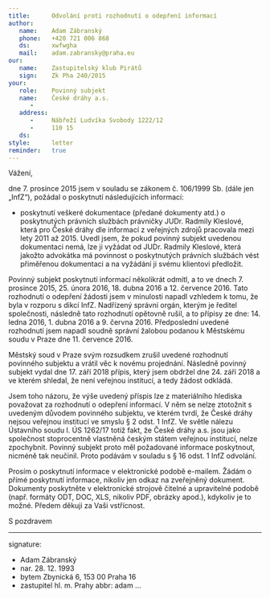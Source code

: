 ```yaml
---
title:      Odvolání proti rozhodnutí o odepření informací
author:
   name:    Adam Zábranský
   phone:   +420 721 006 868
   ds:      xwfwgha
   mail:    adam.zabransky@praha.eu
our:
   name:    Zastupitelský klub Pirátů
   sign:    Zk Pha 240/2015
your:
   role:    Povinný subjekt
   name:    České dráhy a.s.
      -     
   address:
      -     Nábřeží Ludvíka Svobody 1222/12
      -     110 15 
   ds:      
style:      letter
reminder:   true
---
```


Vážení,

dne 7. prosince 2015 jsem v souladu se zákonem č. 106/1999 Sb. (dále jen „InfZ“), požádal o poskytnutí následujících informací:

* poskytnutí veškeré dokumentace (předané dokumenty atd.) o poskytnutých právních službách právničky JUDr. Radmily Kleslové, která pro České dráhy dle informací z veřejných zdrojů pracovala mezi lety 2011 až 2015. Uvedl jsem, že pokud povinný subjekt uvedenou dokumentaci nemá, lze ji vyžádat od JUDr. Radmily Kleslové, která jakožto advokátka má povinnost o poskytnutých právních službách vést přiměřenou dokumentaci a na vyžádání ji svému klientovi předložit. 

Povinný subjekt poskytnutí informací několikrát odmítl, a to ve dnech 7. prosince 2015, 25. února 2016, 18. dubna 2016 a 12. července 2016. Tato rozhodnutí o odepření žádosti jsem v minulosti napadl vzhledem k tomu, že byla v rozporu s dikcí InfZ. Nadřízený správní orgán, kterým je ředitel společnosti, následně tato rozhodnutí opětovně rušil, a to přípisy ze dne: 14. ledna 2016, 1. dubna 2016 a 9. června 2016. Předposlední uvedené rozhodnutí jsem napadl soudně správní žalobou podanou k Městskému soudu v Praze dne 11. července 2016.

Městský soud v Praze svým rozsudkem zrušil uvedené rozhodnutí povinného subjektu a vrátil věc k novému projednání. Následně povinný subjekt vydal dne 17. září 2018 přípis, který jsem obdržel dne 24. září 2018 a ve kterém shledal, že není veřejnou institucí, a tedy žádost odkládá.

Jsem toho názoru, že výše uvedený příspis lze z materiálního hlediska považovat za rozhodnutí o odepření informací. V něm se nelze ztotožnit s uvedeným důvodem povinného subjektu, ve kterém tvrdí, že České dráhy nejsou veřejnou institucí ve smyslu § 2 odst. 1 InfZ. Ve světle nálezu Ústavního soudu I. ÚS 1262/17 totiž fakt, že České dráhy a.s. jsou jako společnost stoprocentně vlastněná českým státem veřejnou institucí, nelze zpochybnit. Povinný subjekt proto měl požadované informace poskytnout, nicméně tak neučinil. Proto podávám v souladu s § 16 odst. 1 InfZ odvolání.

Prosím o poskytnutí informace v elektronické podobě e-mailem. Žádám o přímé poskytnutí informace, nikoliv jen odkaz na zveřejněný dokument. Dokumenty poskytněte v elektronické strojově čitelné a upravitelné podobě (např. formáty ODT, DOC, XLS, nikoliv PDF, obrázky apod.), kdykoliv je to možné. Předem děkuji za Vaši vstřícnost. 

S pozdravem

---
signature: 
  - Adam Zábranský
  - nar. 28. 12. 1993
  - bytem Zbynická 6, 153 00 Praha 16
  - zastupitel hl. m. Prahy
abbr:       adam
...
